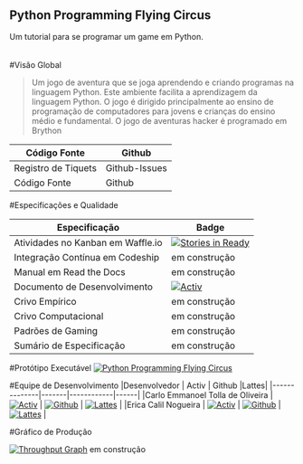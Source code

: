 ######
Python Programming Flying Circus
---

Um tutorial para se programar um game em Python.

######


#Visão Global

>Um jogo de aventura que se joga aprendendo e criando programas na linguagem Python.
>Este ambiente facilita a aprendizagem da linguagem Python.
>O jogo é dirigido principalmente ao ensino de programação de computadores para jovens e crianças do ensino médio e fundamental.
>O jogo de aventuras hacker é programado em Brython

|Código Fonte        |     Github    |
|--------------------|---------------|
|Registro de Tiquets |	Github-Issues|
|Código Fonte        |     Github    |


#Especificações e Qualidade

|Especificação       |     Badge    |
|--------------------|---------------|
|Atividades no Kanban em Waffle.io | [![Stories in Ready](https://badge.waffle.io/labase/i_games.svg?label=ready&title=Ready)](http://waffle.io/labase/i_games)|
|Integração Contínua em Codeship 	|em construção|
|  Manual em Read the Docs |	em construção |
|  Documento de Desenvolvimento | [![Activ](http://activufrj.nce.ufrj.br/static/favicon.ico)](http://activufrj.nce.ufrj.br/wiki/labase/Fly_Assets)	|
| Crivo Empírico |	em construção |
|  Crivo Computacional 	|em construção |
|  Padrões de Gaming |	em construção |
|  Sumário de Especificação 	|em construção|

#Protótipo Executável
[![Python Programming Flying Circus](http://s19.postimg.org/wk0v9i1fz/PPFC.jpg)]()

#Equipe de Desenvolvimento
|Desenvolvedor | Activ |	Github 	|Lattes|
|--------------|-------|------------|------|
|Carlo Emmanoel Tolla de Oliveira | [![Activ](http://activufrj.nce.ufrj.br/static/favicon.ico)](http://activufrj.nce.ufrj.br/wiki/carlo/home) | [![Github](https://assets-cdn.github.com/favicon.ico)](https://github.com/cetoli) | [![Lattes](http://buscatextual.cnpq.br/buscatextual/images/v2/fav_ico_lattes.ico)](http://lattes.cnpq.br/9627675808739540) |
|Erica Calil Nogueira | [![Activ](http://activufrj.nce.ufrj.br/static/favicon.ico)](http://activufrj.nce.ufrj.br/wiki/ericalil/home) | [![Github](https://assets-cdn.github.com/favicon.ico)](https://github.com/ericalil) | [![Lattes](http://buscatextual.cnpq.br/buscatextual/images/v2/fav_ico_lattes.ico)](http://lattes.cnpq.br/8923776012292648) |

#Gráfico de Produção

[![Throughput Graph](https://graphs.waffle.io/labase/i_games/throughput.svg)](https://waffle.io/labase/i_games/metrics/throughput)
em construção

